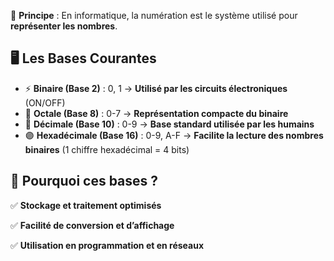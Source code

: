 📌 **Principe** : En informatique, la numération est le système utilisé pour **représenter les nombres**.


## **🖥 Les Bases Courantes**

- ⚡ **Binaire (Base 2)** : 0, 1 → **Utilisé par les circuits électroniques** (ON/OFF)
- 🎱 **Octale (Base 8)** : 0-7 → **Représentation compacte du binaire**
- 🔢 **Décimale (Base 10)** : 0-9 → **Base standard utilisée par les humains**
- 🟣 **Hexadécimale (Base 16)** : 0-9, A-F → **Facilite la lecture des nombres binaires** (1 chiffre hexadécimal = 4 bits)


## 📂 **Pourquoi ces bases ?**

✅ **Stockage et traitement optimisés**

✅ **Facilité de conversion et d’affichage**

✅ **Utilisation en programmation et en réseaux**

